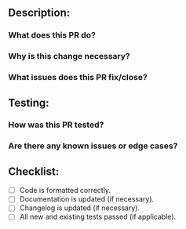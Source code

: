 ## Description:

### What does this PR do?

<!-- Insert brief description of the changes made -->

### Why is this change necessary?

<!-- Insert explanation of the reason behind the change -->

### What issues does this PR fix/close?

<!-- Insert issue numbers or links to related issues, if any -->

## Testing:

### How was this PR tested?

<!-- Insert information about the testing process, e.g. unit tests, E2E tests, manual testing, etc. -->

### Are there any known issues or edge cases?

<!-- Insert information about any known issues or edge cases -->

## Checklist:

- [ ] Code is formatted correctly.
- [ ] Documentation is updated (if necessary).
- [ ] Changelog is updated (if necessary).
- [ ] All new and existing tests passed (if applicable).
